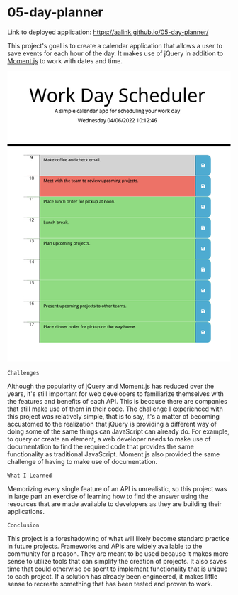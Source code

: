 # 05-day-planner

Link to deployed application: https://aalink.github.io/05-day-planner/

This project's goal is to create a calendar application that allows a user to save events for each hour of the day. It makes use of jQuery in addition to [Moment.js](https://momentjs.com/) to work with dates and time.

![Day Planner](assets/day-planner.png)  

```
Challenges
```
Although the popularity of jQuery and Moment.js has reduced over the years, it's still important for web developers to familiarize themselves with the features and benefits of each API.  This is because there are companies that still make use of them in their code. The challenge I experienced with this project was relatively simple, that is to say, it's a matter of becoming accustomed to the realization that jQuery is providing a different way of doing some of the same things can JavaScript can already do.  For example, to query or create an element, a web developer needs to make use of documentation to find the required code that provides the same functionality as traditional JavaScript.  Moment.js also provided the same challenge of having to make use of documentation.


```
What I Learned
```
Memorizing every single feature of an API is unrealistic, so this project was in large part an exercise of learning how to find the answer using the resources that are made available to developers as they are building their applications.


```
Conclusion
```
This project is a foreshadowing of what will likely become standard practice in future projects.  Frameworks and APIs are widely available to the community for a reason.  They are meant to be used because it makes more sense to utilize tools that can simplify the creation of projects. It also saves time that could otherwise be spent to implement functionality that is unique to each project.  If a solution has already been engineered, it makes little sense to recreate something that has been tested and proven to work.